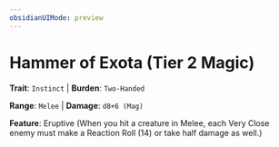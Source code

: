 ```yaml
---
obsidianUIMode: preview
---
```

# Hammer of Exota (Tier 2 Magic)

**Trait**: `Instinct` | **Burden**: `Two-Handed`

**Range**: `Melee` | **Damage**: `d8+6 (Mag)`

**Feature**: Eruptive (When you hit a creature in Melee, each Very Close enemy must make a Reaction Roll (14) or take half damage as well.)

